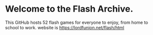 # Welcome to the Flash Archive.
This GitHub hosts 52 flash games for everyone to enjoy, from home to school to work.
website is https://lordfunion.net/flash/html
